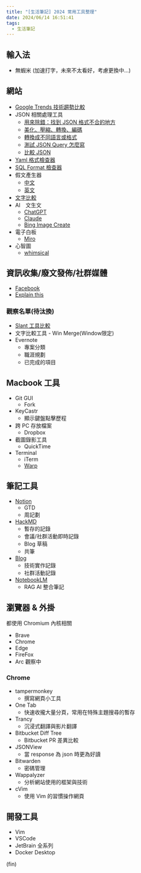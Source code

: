 ```yaml
---
title: "[生活筆記] 2024 常用工具整理"
date: 2024/06/14 16:51:41
tags:
  - 生活筆記
---
```


## 輸入法

- 無蝦米 (加速打字，未來不太看好，考慮更換中…)

## 網站

- [Google Trends 技術趨勢比較](https://trends.google.com/trends/)
- JSON 相關處理工具
  - [用來除錯：找到 JSON 格式不合的地方](https://jsonformatter.curiousconcept.com/)
  - [美化、壓縮、轉換、編碼](https://jsonformatter.org/)
  - [轉換成不同語言或格式](https://json2csharp.com/)
  - [測試 JSON Query 怎麼寫](https://www.jsonquerytool.com/)
  - [比較 JSON](https://www.jsondiff.com/)
- [Yaml 格式檢查器](https://www.yamllint.com/)
- [SQL Format 檢查器](https://sqlformat.org/)
- 假文產生器
  - [中文](http://www.richyli.com/tool/loremipsum/)
  - [英文](https://www.lipsum.com/feed/html)
- [文字比較](https://comparetext.io/)
- AI　文生文
  - [ChatGPT](https://chat.openai.com/)
  - [Claude](https://claude.ai/)
  - [Bing Image Create](https://www.bing.com/images/create)
- 電子白板
  - [Miro](https://miro.com/)
- 心智圖
  - [whimsical](https://whimsical.com/)

## 資訊收集/廢文發佈/社群媒體

- [Facebook](https://zh-tw.facebook.com/)
- [Explain this](https://www.explainthis.io/zh-hant)

### 觀察名單(待汰換)

- [Slant 工具比較](https://www.slant.co/)
- 文字比較工具 - Win Merge(Window限定)
- Evernote
  - 專案分類
  - 職涯規劃
  - 已完成的項目

## Macbook 工具

- Git GUI
  - Fork
- KeyCastr
  - 顯示鍵盤點擊歷程
- 跨 PC 存放檔案
  - Dropbox
- 截圖錄影工具
  - QuickTime
- Terminal
  - iTerm
  - [Warp](https://www.warp.dev/)

## 筆記工具

- [Notion](https://www.notion.so/)
  - GTD
  - 周記劃
- [HackMD](https://hackmd.io/)
  - 暫存的記錄
  - 會議/社群活動即時記錄
  - Blog 草稿
  - 共筆
- [Blog](https://marsen.me)
  - 技術實作記錄
  - 社群活動記錄
- [NotebookLM](https://notebooklm.google.com/)
  - RAG AI 整合筆記

## 瀏覽器 & 外掛

都使用 Chromium 內核相關

- Brave
- Chrome
- Edge
- FireFox
- Arc 觀察中

### Chrome

- tampermonkey
  - 撰寫網頁小工具
- One Tab
  - 快速收攏大量分頁，常用在特殊主題搜尋的暫存
- Trancy
  - 沉浸式翻譯與影片翻譯
- Bitbucket Diff Tree
  - Bitbucket PR 差異比較
- JSONView
  - 當 response 為 json 時更為好讀
- Bitwarden
  - 密碼管理
- Wappalyzer
  - 分析網站使用的框架與技術
- cVim
  - 使用 Vim 的習慣操作網頁

## 開發工具

- Vim
- VSCode
- JetBrain 全系列
- Docker Desktop

(fin)

